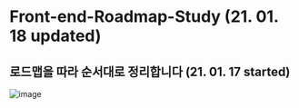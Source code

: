 # Front-end-Roadmap-Study (21. 01. 18 updated)
## 로드맵을 따라 순서대로 정리합니다 (21. 01. 17 started)
![image](https://user-images.githubusercontent.com/24728385/104926724-dc18e780-59e3-11eb-9f0f-9e9e2ebba369.png)
